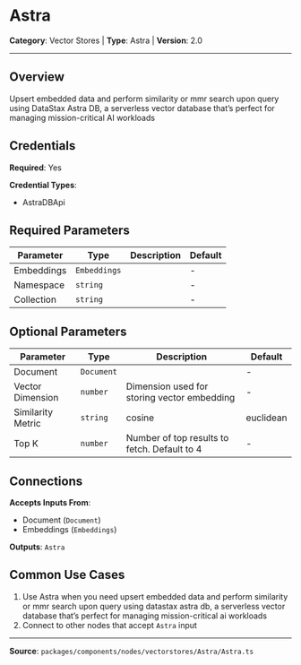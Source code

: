 # Astra

**Category**: Vector Stores | **Type**: Astra | **Version**: 2.0

---

## Overview

Upsert embedded data and perform similarity or mmr search upon query using DataStax Astra DB, a serverless vector database that’s perfect for managing mission-critical AI workloads

## Credentials

**Required**: Yes

**Credential Types**:
- AstraDBApi

## Required Parameters

| Parameter | Type | Description | Default |
|-----------|------|-------------|---------|
| Embeddings | `Embeddings` |  | - |
| Namespace | `string` |  | - |
| Collection | `string` |  | - |

## Optional Parameters

| Parameter | Type | Description | Default |
|-----------|------|-------------|---------|
| Document | `Document` |  | - |
| Vector Dimension | `number` | Dimension used for storing vector embedding | - |
| Similarity Metric | `string` | cosine | euclidean | dot_product | - |
| Top K | `number` | Number of top results to fetch. Default to 4 | - |

## Connections

**Accepts Inputs From**:
- Document (`Document`)
- Embeddings (`Embeddings`)

**Outputs**: `Astra`

## Common Use Cases

1. Use Astra when you need upsert embedded data and perform similarity or mmr search upon query using datastax astra db, a serverless vector database that’s perfect for managing mission-critical ai workloads
2. Connect to other nodes that accept `Astra` input

---

**Source**: `packages/components/nodes/vectorstores/Astra/Astra.ts`